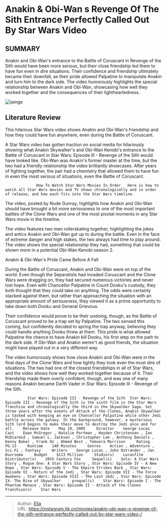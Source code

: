 # Anakin &amp; Obi-Wan s Revenge Of The Sith Entrance Perfectly Called Out By Star Wars Video 


## SUMMARY 



  Anakin and Obi-Wan&#39;s entrance to the Battle of Coruscant in Revenge of the Sith would have been more serious, but their close friendship led them to have fun even in dire situations.   Their confidence and friendship ultimately became their downfall, as their pride allowed Palpatine to manipulate Anakin and turn him to the dark side.   The video humorously highlights the special relationship between Anakin and Obi-Wan, showcasing how well they worked together and the consequences of their lightheartedness.  

![iamge](https://static1.srcdn.com/wordpress/wp-content/uploads/2023/03/star-wars-revenge-sith-deleted-scene-anakin-obi-wan.JPG)

## Literature Review

This hilarious Star Wars video shows Anakin and Obi-Wan&#39;s friendship and how they could have fun anywhere, even during the Battle of Coruscant.




A Star Wars video has gotten traction on social media for hilariously showing what Anakin Skywalker&#39;s and Obi-Wan Kenobi&#39;s entrance to the Battle of Coruscant in Star Wars: Episode III - Revenge of the Sith would have looked like. Obi-Wan was Anakin&#39;s former master at the time, but the two had a friendly relationship the video brilliantly showcases. After years of fighting together, the pair had a chemistry that allowed them to have fun in even the most serious of situations, even the Battle of Coruscant.




                  How To Watch Star Wars Movies In Order   Here is how to watch all Star Wars movies and TV shows chronologically and in order of release, and how each fits into the Star Wars timeline.   

The video, posted by Nude Gunray, highlights how Anakin and Obi-Wan should have brought a bit more seriousness to one of the most important battles of the Clone Wars and one of the most pivotal moments in any Star Wars movie in the timeline.


 

The video features two men rollerskating together, highlighting the jokes and antics Anakin and Obi-Wan got up to during the battle. Even in the face of extreme danger and high stakes, the two always had time to play around. The video shows the special relationship they had, something that could be shown more in a potential Obi-Wan Kenobi season 2.





 Anakin &amp; Obi-Wan&#39;s Pride Came Before A Fall 
          

During the Battle of Coruscant, Anakin and Obi-Wan were on top of the world. Even though the Separatists had invaded Coruscant and the Clone Wars were dragging on, they had secured numerous victories and never lost hope. Even with Chancellor Palpatine in Count Dooku&#39;s custody, they both thought that they could take on anything. The odds were certainly stacked against them, but rather than approaching the situation with an appropriate amount of seriousness, they viewed it as a prime opportunity to take down both Dooku and General Grievous.

Their confidence would prove to be their undoing, though, as the Battle of Coruscant proved to be a trap set by Palpatine. The two sensed this coming, but confidently decided to spring the trap anyway, believing they could handle anything Dooku threw at them. This pride is what allowed Palpatine the chance to have Anakin kill Dooku, his first step on the path to the dark side. If Obi-Wan and Anakin weren&#39;t as good friends, the situation might have played out in a very different way.




The video humorously shows how close Anakin and Obi-Wan were in the final days of the Clone Wars and how lightly they took even the most dire of situations. The two had one of the closest friendships in all of Star Wars, and the video shows how well they worked together because of it. Their friendship made them overly confident, though, and was one of many reasons Anakin became Darth Vader in Star Wars: Episode III - Revenge of the Sith.

              Star Wars: Episode III - Revenge of the Sith  Star Wars: Episode III - Revenge of the Sith is the sixth film in the Star Wars franchise and chronologically the third in the Skywalker Saga. Set three years after the events of Attack of the Clones, Anakin Skywalker is tasked with keeping an eye on Chancellor Palpatine while other Jedi battle across the galaxy. In the background, however, a mysterious Sith lord begins to make their move to destroy the Jedi once and for all.    Release Date    May 19, 2005     Director    George Lucas     Cast    Ewan McGregor , Natalie Portman , Hayden Christensen , Ian McDiarmid , Samuel L. Jackson , Christopher Lee , Anthony Daniels , Kenny Baker , Frank Oz , Ahmed Best , Temuera Morrison     Rating    PG-13     Runtime    140 Minutes     Genres    Action , Adventure ,  Sci-Fi , Fantasy     Writers    George Lucas , John Ostrander , Jan Duursema     Budget    $113 Million     Studio(s)    Lucasfilm     Distributor(s)    20th Century Fox     Sequel(s)    Solo: A Star Wars Story , Rogue One: A Star Wars Story , Star Wars: Episode IV - A New Hope , Star Wars: Episode V - The Empire Strikes Back , Star Wars: Episode VI - Return of the Jedi , Star Wars: Episode VII - The Force Awakens , Star Wars: Episode VIII - The Last Jedi , Star Wars: Episode IX- The Rise of Skywalker     prequel(s)    Star Wars: Episode I - The Phantom Menace , Star Wars: Episode II - Attack of the Clones     Franchise(s)    Star Wars      



---

> Author: [Ella](https://instagram.hk.cn/)  
> URL: https://instagram.hk.cn/movies/anakin-obi-wan-s-revenge-of-the-sith-entrance-perfectly-called-out-by-star-wars-video-/  


